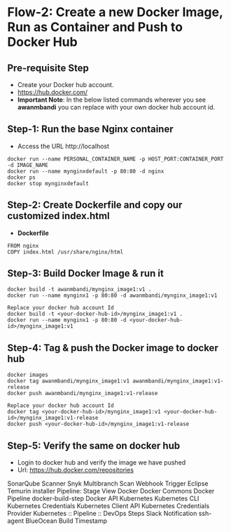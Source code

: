 # Flow-2: Create a new Docker Image, Run as Container and Push to Docker Hub

## Pre-requisite Step
- Create your Docker hub account. 
- https://hub.docker.com/
- **Important Note**: In the below listed commands wherever you see **awanmbandi** you can replace with your own docker hub account id. 


## Step-1: Run the base Nginx container
- Access the URL http://localhost
```
docker run --name PERSONAL_CONTAINER_NAME -p HOST_PORT:CONTAINER_PORT -d IMAGE_NAME
docker run --name mynginxdefault -p 80:80 -d nginx
docker ps
docker stop mynginxdefault
```

## Step-2: Create Dockerfile and copy our customized index.html
- **Dockerfile**
```
FROM nginx
COPY index.html /usr/share/nginx/html
```

## Step-3: Build Docker Image & run it
```
docker build -t awanmbandi/mynginx_image1:v1 .
docker run --name mynginx1 -p 80:80 -d awanmbandi/mynginx_image1:v1

Replace your docker hub account Id
docker build -t <your-docker-hub-id>/mynginx_image1:v1 .
docker run --name mynginx1 -p 80:80 -d <your-docker-hub-id>/mynginx_image1:v1
```

## Step-4: Tag & push the Docker image to docker hub
```
docker images
docker tag awanmbandi/mynginx_image1:v1 awanmbandi/mynginx_image1:v1-release
docker push awanmbandi/mynginx_image1:v1-release

Replace your docker hub account Id
docker tag <your-docker-hub-id>/mynginx_image1:v1 <your-docker-hub-id>/mynginx_image1:v1-release
docker push <your-docker-hub-id>/mynginx_image1:v1-release
```
## Step-5: Verify the same on docker hub
- Login to docker hub and verify the image we have pushed
- Url: https://hub.docker.com/repositories



SonarQube Scanner
Snyk
Multibranch Scan Webhook Trigger
Eclipse Temurin installer
Pipeline: Stage View
Docker
Docker Commons
Docker Pipeline
docker-build-step
Docker API
Kubernetes
Kubernetes CLI
Kubernetes Credentials
Kubernetes Client API
Kubernetes Credentials Provider
Kubernetes :: Pipeline :: DevOps Steps
Slack Notification
ssh-agent
BlueOcean
Build Timestamp